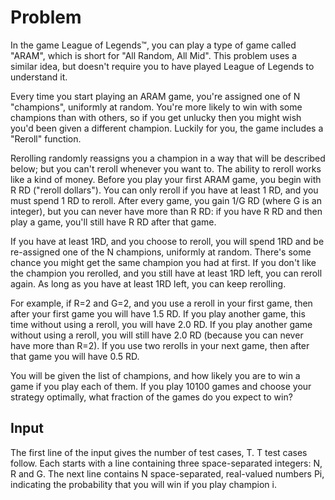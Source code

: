 # Problem

In the game League of Legends™, you can play a type of game called "ARAM", which is short for "All Random, All Mid". This problem uses a similar idea, but doesn't require you to have played League of Legends to understand it.

Every time you start playing an ARAM game, you're assigned one of N "champions", uniformly at random. You're more likely to win with some champions than with others, so if you get unlucky then you might wish you'd been given a different champion. Luckily for you, the game includes a "Reroll" function.

Rerolling randomly reassigns you a champion in a way that will be described below; but you can't reroll whenever you want to. The ability to reroll works like a kind of money. Before you play your first ARAM game, you begin with R RD ("reroll dollars"). You can only reroll if you have at least 1 RD, and you must spend 1 RD to reroll. After every game, you gain 1/G RD (where G is an integer), but you can never have more than R RD: if you have R RD and then play a game, you'll still have R RD after that game.

If you have at least 1RD, and you choose to reroll, you will spend 1RD and be re-assigned one of the N champions, uniformly at random. There's some chance you might get the same champion you had at first. If you don't like the champion you rerolled, and you still have at least 1RD left, you can reroll again. As long as you have at least 1RD left, you can keep rerolling.

For example, if R=2 and G=2, and you use a reroll in your first game, then after your first game you will have 1.5 RD. If you play another game, this time without using a reroll, you will have 2.0 RD. If you play another game without using a reroll, you will still have 2.0 RD (because you can never have more than R=2). If you use two rerolls in your next game, then after that game you will have 0.5 RD.

You will be given the list of champions, and how likely you are to win a game if you play each of them. If you play 10100 games and choose your strategy optimally, what fraction of the games do you expect to win?

## Input

The first line of the input gives the number of test cases, T. T test cases follow. Each starts with a line containing three space-separated integers: N, R and G. The next line contains N space-separated, real-valued numbers Pi, indicating the probability that you will win if you play champion i.
